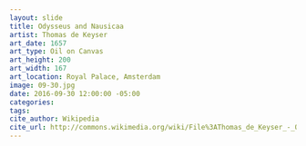 ```yaml
---
layout: slide
title: Odysseus and Nausicaa
artist: Thomas de Keyser
art_date: 1657
art_type: Oil on Canvas
art_height: 200 
art_width: 167
art_location: Royal Palace, Amsterdam
image: 09-30.jpg
date: 2016-09-30 12:00:00 -05:00
categories:
tags:
cite_author: Wikipedia
cite_url: http://commons.wikimedia.org/wiki/File%3AThomas_de_Keyser_-_Odysseus_and_Nausicaa_-_Google_Art_Project.jpg
---
```

